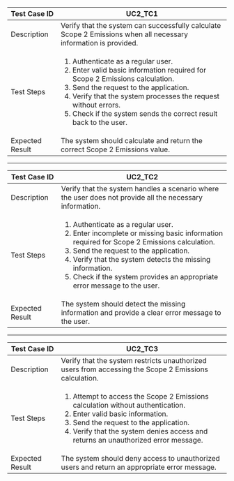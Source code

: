 <table>
  <thead>
    <tr>
      <th>Test Case ID</th>
      <th>UC2_TC1</th>
    </tr>
  </thead>
  <tbody>
    <tr>
      <td>Description</td>
      <td>Verify that the system can successfully calculate Scope 2 Emissions when all necessary information is provided.</td>
    </tr>
    <tr>
      <td>Test Steps</td>
      <td>
        <ol>
          <li>Authenticate as a regular user.</li>
          <li>Enter valid basic information required for Scope 2 Emissions calculation.</li>
          <li>Send the request to the application.</li>
          <li>Verify that the system processes the request without errors.</li>
          <li>Check if the system sends the correct result back to the user.</li>
        </ol>
      </td>
    </tr>
    <tr>
      <td>Expected Result</td>
      <td>The system should calculate and return the correct Scope 2 Emissions value.</td>
    </tr>
  </tbody>
</table>

----

<table>
  <thead>
    <tr>
      <th>Test Case ID</th>
      <th>UC2_TC2</th>
    </tr>
  </thead>
  <tbody>
    <tr>
      <td>Description</td>
      <td>Verify that the system handles a scenario where the user does not provide all the necessary information.</td>
    </tr>
    <tr>
      <td>Test Steps</td>
      <td>
        <ol>
          <li>Authenticate as a regular user.</li>
          <li>Enter incomplete or missing basic information required for Scope 2 Emissions calculation.</li>
          <li>Send the request to the application.</li>
          <li>Verify that the system detects the missing information.</li>
          <li>Check if the system provides an appropriate error message to the user.</li>
        </ol>
      </td>
    </tr>
    <tr>
      <td>Expected Result</td>
      <td>The system should detect the missing information and provide a clear error message to the user.</td>
    </tr>
  </tbody>
</table>

----

<table>
  <thead>
    <tr>
      <th>Test Case ID</th>
      <th>UC2_TC3</th>
    </tr>
  </thead>
  <tbody>
    <tr>
      <td>Description</td>
      <td>Verify that the system restricts unauthorized users from accessing the Scope 2 Emissions calculation.</td>
    </tr>
    <tr>
      <td>Test Steps</td>
      <td>
        <ol>
          <li>Attempt to access the Scope 2 Emissions calculation without authentication.</li>
          <li>Enter valid basic information.</li>
          <li>Send the request to the application.</li>
          <li>Verify that the system denies access and returns an unauthorized error message.</li>
        </ol>
      </td>
    </tr>
    <tr>
      <td>Expected Result</td>
      <td>The system should deny access to unauthorized users and return an appropriate error message.</td>
    </tr>
  </tbody>
</table>
